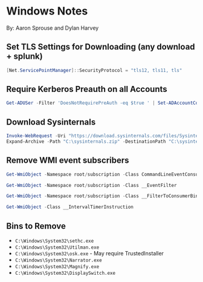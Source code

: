 # Windows Notes
By: Aaron Sprouse and Dylan Harvey

## Set TLS Settings for Downloading (any download + splunk)
```powershell
[Net.ServicePointManager]::SecurityProtocol = "tls12, tls11, tls"
```

## Require Kerberos Preauth on all Accounts
```powershell
Get-ADUSer -Filter 'DoesNotRequirePreAuth -eq $true ' | Set-ADAccountControl -doesnotrequirepreauth $false
```

## Download Sysinternals
```powershell
Invoke-WebRequest -Uri "https://download.sysinternals.com/files/SysinternalsSuite.zip" -OutFile "C:\sysinternals.zip"
Expand-Archive -Path "C:\sysinternals.zip" -DestinationPath "C:\sysinternals\"
```

## Remove WMI event subscribers
```powershell
Get-WmiObject -Namespace root/subscription -Class CommandLineEventConsumer

Get-WmiObject -Namespace root/subscription -Class __EventFilter

Get-WmiObject -Namespace root/subscription -Class __FilterToConsumerBinding

Get-WmiObject -Class __IntervalTimerInstruction
```

## Bins to Remove
- `C:\Windows\System32\sethc.exe`
- `C:\Windows\System32\Utilman.exe`
- `C:\Windows\System32\osk.exe` - May require TrustedInstaller
- `C:\Windows\System32\Narrator.exe`
- `C:\Windows\System32\Magnify.exe`
- `C:\Windows\System32\DisplaySwitch.exe`
